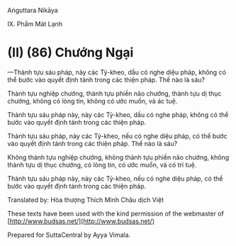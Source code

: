 Aṅguttara Nikāya

IX. Phẩm Mát Lạnh

# (II) (86) Chướng Ngại

—Thành tựu sáu pháp, này các Tỷ-kheo, dầu có nghe diệu pháp, không có thể bước vào quyết định tánh trong các thiện pháp. Thế nào là sáu?

Thành tựu nghiệp chướng, thành tựu phiền não chướng, thành tựu dị thục chướng, không có lòng tin, không có ước muốn, và ác tuệ.

Thành tựu sáu pháp này, này các Tỷ-kheo, dầu có nghe pháp, không có thể bước vào quyết định tánh trong các thiện pháp.

Thành tựu sáu pháp, này các Tỷ-kheo, nếu có nghe diệu pháp, có thể bước vào quyết định tánh trong các thiện pháp. Thế nào là sáu?

Không thành tựu nghiệp chướng, không thành tựu phiền não chướng, không thành tựu dị thục chướng, có lòng tin, có ước muốn, và có trí tuệ.

Thành tựu sáu pháp này, này các Tỷ-kheo, nếu có nghe diệu pháp, có thể bước vào quyết định tánh trong các thiện pháp.

Translated by: Hòa thượng Thích Minh Châu dịch Việt

These texts have been used with the kind permission of the webmaster of [http://www.budsas.net/](http://www.budsas.net/)

Prepared for SuttaCentral by Ayya Vimala.